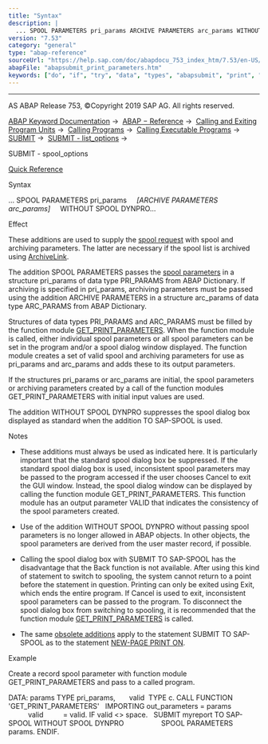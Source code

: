 ```yaml
---
title: "Syntax"
description: |
  ... SPOOL PARAMETERS pri_params ARCHIVE PARAMETERS arc_params WITHOUT SPOOL DYNPRO... Effect These additions are used to supply the spool request(https://help.sap.com/doc/abapdocu_753_index_htm/7.53/en-US/abenspool_request_glosry.htm 'Glossary Entry') with spool and archiving parameters.
version: "7.53"
category: "general"
type: "abap-reference"
sourceUrl: "https://help.sap.com/doc/abapdocu_753_index_htm/7.53/en-US/abapsubmit_print_parameters.htm"
abapFile: "abapsubmit_print_parameters.htm"
keywords: ["do", "if", "try", "data", "types", "abapsubmit", "print", "parameters"]
---
```


* * *

AS ABAP Release 753, ©Copyright 2019 SAP AG. All rights reserved.

[ABAP Keyword Documentation](https://help.sap.com/doc/abapdocu_753_index_htm/7.53/en-US/abenabap.htm) →  [ABAP − Reference](https://help.sap.com/doc/abapdocu_753_index_htm/7.53/en-US/abenabap_reference.htm) →  [Calling and Exiting Program Units](https://help.sap.com/doc/abapdocu_753_index_htm/7.53/en-US/abenabap_execution.htm) →  [Calling Programs](https://help.sap.com/doc/abapdocu_753_index_htm/7.53/en-US/abenabap_program_call.htm) →  [Calling Executable Programs](https://help.sap.com/doc/abapdocu_753_index_htm/7.53/en-US/abenabap_submit_report.htm) →  [SUBMIT](https://help.sap.com/doc/abapdocu_753_index_htm/7.53/en-US/abapsubmit.htm) →  [SUBMIT - list\_options](https://help.sap.com/doc/abapdocu_753_index_htm/7.53/en-US/abapsubmit_list_options.htm) → 

SUBMIT - spool\_options

[Quick Reference](https://help.sap.com/doc/abapdocu_753_index_htm/7.53/en-US/abapsubmit_shortref.htm)

Syntax

... SPOOL PARAMETERS pri\_params
    *\[*ARCHIVE PARAMETERS arc\_params*\]*
    WITHOUT SPOOL DYNPRO...

Effect

These additions are used to supply the [spool request](https://help.sap.com/doc/abapdocu_753_index_htm/7.53/en-US/abenspool_request_glosry.htm "Glossary Entry") with spool and archiving parameters. The latter are necessary if the spool list is archived using [ArchiveLink](https://help.sap.com/doc/abapdocu_753_index_htm/7.53/en-US/abensap_archivelink_glosry.htm "Glossary Entry").

The addition SPOOL PARAMETERS passes the [spool parameters](https://help.sap.com/doc/abapdocu_753_index_htm/7.53/en-US/abenprint_parameter_glosry.htm "Glossary Entry") in a structure pri\_params of data type PRI\_PARAMS from ABAP Dictionary. If archiving is specified in pri\_params, archiving parameters must be passed using the addition ARCHIVE PARAMETERS in a structure arc\_params of data type ARC\_PARAMS from ABAP Dictionary.

Structures of data types PRI\_PARAMS and ARC\_PARAMS must be filled by the function module [GET\_PRINT\_PARAMETERS](https://help.sap.com/doc/abapdocu_753_index_htm/7.53/en-US/abenprint_parameters_function.htm). When the function module is called, either individual spool parameters or all spool parameters can be set in the program and/or a spool dialog window displayed. The function module creates a set of valid spool and archiving parameters for use as pri\_params and arc\_params and adds these to its output parameters.

If the structures pri\_params or arc\_params are initial, the spool parameters or archiving parameters created by a call of the function modules GET\_PRINT\_PARAMETERS with initial input values are used.

The addition WITHOUT SPOOL DYNPRO suppresses the spool dialog box displayed as standard when the addition TO SAP-SPOOL is used.

Notes

-   These additions must always be used as indicated here. It is particularly important that the standard spool dialog box be suppressed. If the standard spool dialog box is used, inconsistent spool parameters may be passed to the program accessed if the user chooses Cancel to exit the GUI window. Instead, the spool dialog window can be displayed by calling the function module GET\_PRINT\_PARAMETERS. This function module has an output parameter VALID that indicates the consistency of the spool parameters created.
    
-   Use of the addition WITHOUT SPOOL DYNPRO without passing spool parameters is no longer allowed in ABAP objects. In other objects, the spool parameters are derived from the user master record, if possible.
    
-   Calling the spool dialog box with SUBMIT TO SAP-SPOOL has the disadvantage that the Back function is not available. After using this kind of statement to switch to spooling, the system cannot return to a point before the statement in question. Printing can only be exited using Exit, which ends the entire program. If Cancel is used to exit, inconsistent spool parameters can be passed to the program. To disconnect the spool dialog box from switching to spooling, it is recommended that the function module [GET\_PRINT\_PARAMETERS](https://help.sap.com/doc/abapdocu_753_index_htm/7.53/en-US/abenprint_parameters_function.htm) is called.
    
-   The same [obsolete additions](https://help.sap.com/doc/abapdocu_753_index_htm/7.53/en-US/abapnew-page_print_obsolete.htm) apply to the statement SUBMIT TO SAP-SPOOL as to the statement [NEW-PAGE PRINT ON](https://help.sap.com/doc/abapdocu_753_index_htm/7.53/en-US/abapnew-page_print.htm).
    

Example

Create a record spool parameter with function module GET\_PRINT\_PARAMETERS and pass to a called program.

DATA: params TYPE pri\_params,
      valid  TYPE c.
CALL FUNCTION 'GET\_PRINT\_PARAMETERS'
  IMPORTING out\_parameters = params
            valid          = valid.
IF valid <> space.
  SUBMIT myreport TO SAP-SPOOL WITHOUT SPOOL DYNPRO
                  SPOOL PARAMETERS params.
ENDIF.
